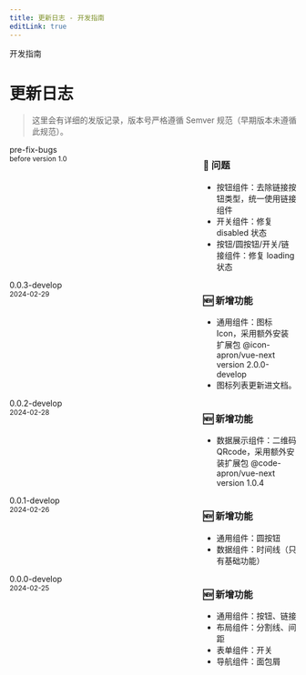 ```yaml
---
title: 更新日志 - 开发指南
editLink: true
---
```


<ap-breadcrumb>
  <ap-breadcrumb-item>开发指南</ap-breadcrumb-item>
</ap-breadcrumb>

# 更新日志

> 这里会有详细的发版记录，版本号严格遵循 Semver 规范（早期版本未遵循此规范）。

<style lang="less" scoped>
.flex-container {
  display: flex;
  flex-direction: row;
  justify-content: space-between;
  align-items: flex-start;
  .timeline-dist {
    width: 300px;
    .version {
      font-size: 14px;
      color: var(--color-primary);
    }
    .update-date {
      font-size: 12px;
      color: var(--color-icon);
    }
  }
  .change-log {
    width: calc(100% - 300px - 40px);
    ul {
      margin-left: 0;
    }
  }
}
</style>
<ap-timeline>
  <ap-timeline-item>
    <div class="flex-container">
      <div class="timeline-dist">
        <div class="version">pre-fix-bugs</div>
        <div class="update-date">before version 1.0</div>
      </div>
      <div class="change-log">
        <h3>🐛 问题</h3>
        <ul>
          <li>按钮组件：去除链接按钮类型，统一使用链接组件</li>
          <li>开关组件：修复 disabled 状态</li>
          <li>按钮/圆按钮/开关/链接组件：修复 loading 状态</li>
        </ul>
      </div>
    </div>
  </ap-timeline-item>
  <ap-timeline-item>
    <div class="flex-container">
      <div class="timeline-dist">
        <div class="version">0.0.3-develop</div>
        <div class="update-date">2024-02-29</div>
      </div>
      <div class="change-log">
        <h3>🆕 新增功能</h3>
        <ul>
          <li>通用组件：图标 Icon，采用额外安装扩展包 @icon-apron/vue-next version 2.0.0-develop</li>
          <li>图标列表更新进文档。</li>
        </ul>
      </div>
    </div>
  </ap-timeline-item>
  <ap-timeline-item>
    <div class="flex-container">
      <div class="timeline-dist">
        <div class="version">0.0.2-develop</div>
        <div class="update-date">2024-02-28</div>
      </div>
      <div class="change-log">
        <h3>🆕 新增功能</h3>
        <ul>
          <li>数据展示组件：二维码 QRcode，采用额外安装扩展包 @code-apron/vue-next version 1.0.4</li>
        </ul>
      </div>
    </div>
  </ap-timeline-item>
  <ap-timeline-item>
    <div class="flex-container">
      <div class="timeline-dist">
        <div class="version">0.0.1-develop</div>
        <div class="update-date">2024-02-26</div>
      </div>
      <div class="change-log">
        <h3>🆕 新增功能</h3>
        <ul>
          <li>通用组件：圆按钮</li>
          <li>数据组件：时间线（只有基础功能）</li>
        </ul>
      </div>
    </div>
  </ap-timeline-item>
  <ap-timeline-item>
    <div class="flex-container">
      <div class="timeline-dist">
        <div class="version">0.0.0-develop</div>
        <div class="update-date">2024-02-25</div>
      </div>
      <div class="change-log">
        <h3>🆕 新增功能</h3>
        <ul>
          <li>通用组件：按钮、链接</li>
          <li>布局组件：分割线、间距</li>
          <li>表单组件：开关</li>
          <li>导航组件：面包屑</li>
        </ul>
      </div>
    </div>
  </ap-timeline-item>
</ap-timeline>
